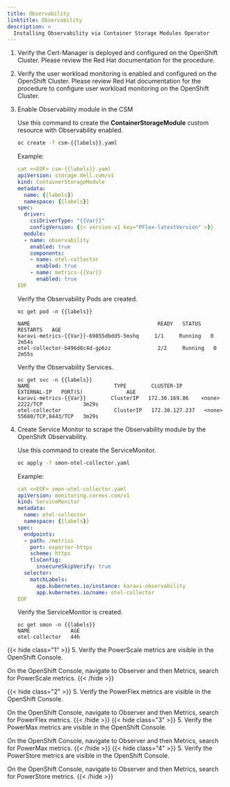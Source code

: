 ```yaml
---
title: Observability
linktitle: Observability
description: >
  Installing Observability via Container Storage Modules Operator
---
```


1. Verify the Cert-Manager is deployed and configured on the OpenShift Cluster. Please review the Red Hat documentation for the procedure.

2. Verify the user workload monitoring is enabled and configured on the OpenShift Cluster. Please review Red Hat documentation for the procedure to configure user workload monitoring on the OpenShift Cluster.

3. Enable Observability module in the CSM  

   Use this command to create the **ContainerStorageModule** custom resource with Observability enabled.
  
   ```bash
   oc create -f csm-{{labels}}.yaml
   ```

   Example:

   ```yaml
   cat <<EOF> csm-{{labels}}.yaml
   apiVersion: storage.dell.com/v1
   kind: ContainerStorageModule
   metadata:
     name: {{labels}}
     namespace: {{labels}}
   spec:
     driver:
       csiDriverType: "{{Var}}"
       configVersion: {{< version-v1 key="PFlex-latestVersion" >}}
     module:
     - name: observability
       enabled: true
       components:
       - name: otel-collector
         enabled: true
       - name: metrics-{{Var}}
         enabled: true
   EOF
   ```

    Verify the Observability Pods are created.

    ```terminal
    oc get pod -n {{labels}}

    NAME                                         READY   STATUS    RESTARTS   AGE
    karavi-metrics-{{Var}}-69855dbdd5-5mshq     1/1     Running   0          2m54s
    otel-collector-b496d8c4d-gp6zz               2/2     Running   0          2m55s 
    ```

    Verify the Observability Services.

    ```terminal
    oc get svc -n {{labels}}
    NAME                           TYPE        CLUSTER-IP       EXTERNAL-IP   PORT(S)              AGE
    karavi-metrics-{{Var}}        ClusterIP   172.30.169.86    <none>        2222/TCP             3m29s
    otel-collector                 ClusterIP   172.30.127.237   <none>        55680/TCP,8443/TCP   3m29s 
    ```

4. Create Service Monitor to scrape the Observability module by the OpenShift Observability.

    Use this command to create the ServiceMonitor.

    ```bash
    oc apply -f smon-otel-collector.yaml
    ```

    Example:

    ```yaml
    cat <<EOF> smon-otel-collector.yaml
    apiVersion: monitoring.coreos.com/v1
    kind: ServiceMonitor
    metadata:
      name: otel-collector
      namespace: {{labels}}
    spec:
      endpoints:
      - path: /metrics
        port: exporter-https
        scheme: https
        tlsConfig:
          insecureSkipVerify: true
      selector:
        matchLabels:
          app.kubernetes.io/instance: karavi-observability
          app.kubernetes.io/name: otel-collector 
    EOF
    ```

    Verify the ServiceMonitor is created.

    ```terminal
    oc get smon -n {{labels}}
    NAME             AGE
    otel-collector   44h 
    ```

{{< hide class="1" >}}
5. Verify the PowerScale metrics are visible in the OpenShift Console.

   On the OpenShift Console, navigate to Observer and then Metrics, search for PowerScale metrics.
{{< /hide >}}

{{< hide class="2" >}}
5. Verify the PowerFlex metrics are visible in the OpenShift Console.

   On the OpenShift Console, navigate to Observer and then Metrics, search for PowerFlex metrics.
{{< /hide >}}
{{< hide class="3" >}}
5. Verify the PowerMax metrics are visible in the OpenShift Console.

   On the OpenShift Console, navigate to Observer and then Metrics, search for PowerMax metrics.
{{< /hide >}}
{{< hide class="4" >}}
5. Verify the PowerStore metrics are visible in the OpenShift Console.

   On the OpenShift Console, navigate to Observer and then Metrics, search for PowerStore metrics.
{{< /hide >}}
